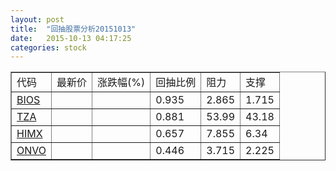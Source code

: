 ```yaml
---
layout: post
title:  "回抽股票分析20151013"
date:   2015-10-13 04:17:25
categories: stock
---
```

<script type="text/javascript">
var stockList = []
stockList.push('gb_bios');
stockList.push('gb_tza');
stockList.push('gb_himx');
stockList.push('gb_onvo');
</script>
<table border="1">
 <tr>
 <td>代码</td>
 <td>最新价</td>
 <td>涨跌幅(%)</td>
 <td>回抽比例</td>
 <td>阻力</td>
 <td>支撑</td>
</tr>
  <tr id="bios">
  <td><a href="http://stock.finance.sina.com.cn/usstock/quotes/BIOS.html" target="_blank">BIOS</a></td><td></td><td></td><td>0.935</td><td>2.865</td><td>1.715</td></tr>
  <tr id="tza">
  <td><a href="http://stock.finance.sina.com.cn/usstock/quotes/TZA.html" target="_blank">TZA</a></td><td></td><td></td><td>0.881</td><td>53.99</td><td>43.18</td></tr>
  <tr id="himx">
  <td><a href="http://stock.finance.sina.com.cn/usstock/quotes/HIMX.html" target="_blank">HIMX</a></td><td></td><td></td><td>0.657</td><td>7.855</td><td>6.34</td></tr>
  <tr id="onvo">
  <td><a href="http://stock.finance.sina.com.cn/usstock/quotes/ONVO.html" target="_blank">ONVO</a></td><td></td><td></td><td>0.446</td><td>3.715</td><td>2.225</td></tr>
</table>
